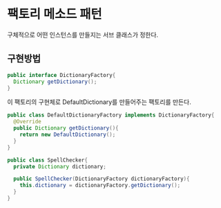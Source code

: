 # 팩토리 메소드 패턴
구체적으로 어떤 인스턴스를 만들지는 서브 클래스가 정한다.

## 구현방법

```java
public interface DictionaryFactory{
  Dictionary getDictionary();
}
```
이 팩토리의 구현체로 DefaultDictionary를 만들어주는 팩토리를 만든다.

```java
public class DefaultDictionaryFactory implements DictionaryFactory{
  @Override
  public Dictionary getDictionary(){
    return new DefaultDictionary();
  }
}
```

```java
public class SpellChecker{
  private Dictionary dictionary;

  public SpellChecker(DictionaryFactory dictionaryFactory){
    this.dictionary = dictionaryFactory.getDictionary();
  }
}
```
